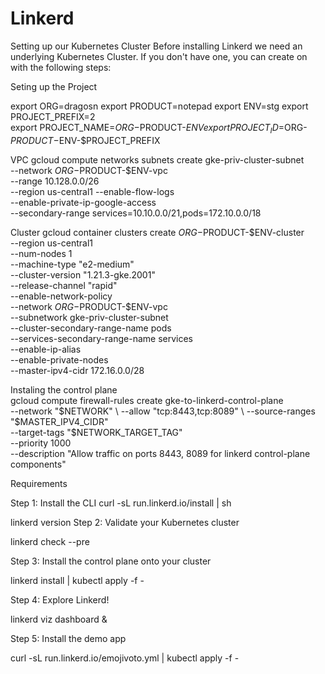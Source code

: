 # Linkerd


Setting up our Kubernetes Cluster
Before installing Linkerd we need an underlying Kubernetes Cluster. If you don't have one, you can create on with the following steps:

Seting up the Project

export ORG=dragosn
export PRODUCT=notepad
export ENV=stg
export PROJECT_PREFIX=2  
export PROJECT_NAME=$ORG-$PRODUCT-$ENV
export PROJECT_ID=$ORG-$PRODUCT-$ENV-$PROJECT_PREFIX

VPC
gcloud compute networks subnets create gke-priv-cluster-subnet \
--network $ORG-$PRODUCT-$ENV-vpc \
--range 10.128.0.0/26 \
--region us-central1 --enable-flow-logs \
--enable-private-ip-google-access \
--secondary-range services=10.10.0.0/21,pods=172.10.0.0/18

Cluster
gcloud container clusters create  $ORG-$PRODUCT-$ENV-cluster \
    --region us-central1 \
    --num-nodes 1 \
    --machine-type "e2-medium" \
    --cluster-version "1.21.3-gke.2001" \
    --release-channel "rapid" \
    --enable-network-policy \
    --network $ORG-$PRODUCT-$ENV-vpc \
    --subnetwork gke-priv-cluster-subnet \
    --cluster-secondary-range-name pods \
    --services-secondary-range-name services \
    --enable-ip-alias \
    --enable-private-nodes \
    --master-ipv4-cidr 172.16.0.0/28
    
  Instaling the control plane   
    gcloud compute firewall-rules create gke-to-linkerd-control-plane \
  --network "$NETWORK" \
  --allow "tcp:8443,tcp:8089" \
  --source-ranges "$MASTER_IPV4_CIDR" \
  --target-tags "$NETWORK_TARGET_TAG" \
  --priority 1000 \
  --description "Allow traffic on ports 8443, 8089 for linkerd control-plane components"
  
  Requirements
  
  Step 1: Install the CLI
  curl -sL run.linkerd.io/install | sh
  
  linkerd version
  Step 2: Validate your Kubernetes cluster
  
  linkerd check --pre
  
  Step 3: Install the control plane onto your cluster
  
  linkerd install | kubectl apply -f -
  
  Step 4: Explore Linkerd!
  
  linkerd viz dashboard &
  
  Step 5: Install the demo app
  
  curl -sL run.linkerd.io/emojivoto.yml | kubectl apply -f -
  
